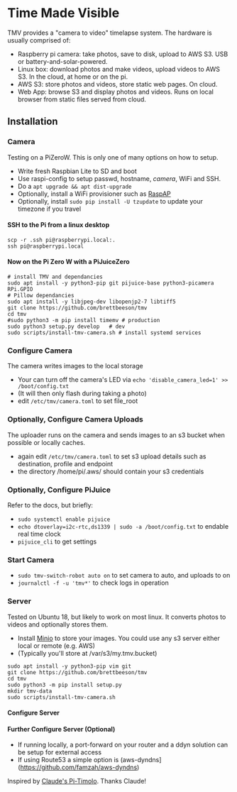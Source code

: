 # Time Made Visible

TMV provides a "camera to video" timelapse system. The hardware is usually comprised of:
- Raspberry pi camera: take photos, save to disk, upload to AWS S3. USB or battery-and-solar-powered.
- Linux box: download photos and make videos, upload videos to AWS S3. In the cloud, at home or on the pi.
- AWS S3: store photos and videos, store static web pages. On cloud.
- Web App: browse S3 and display photos and videos. Runs on local browser from static files served from cloud.

## Installation 
### Camera
Testing on a PiZeroW. This is only one of many options on how to setup.
- Write fresh Raspbian Lite to SD and boot
- Use raspi-config to setup passwd, hostname, _camera_, WiFi and SSH. 
- Do a `apt upgrade && apt dist-upgrade`
- Optionally, install a WiFi provisioner such as [RaspAP](https://github.com/billz/raspap-webgui)
- Optionally, install `sudo pip install -U tzupdate` to update your timezone if you travel

#### SSH to the Pi from a linux desktop
```
scp -r .ssh pi@raspberrypi.local:.
ssh pi@raspberrypi.local
```

#### Now on the Pi Zero W with a PiJuiceZero
```
# install TMV and dependancies
sudo apt install -y python3-pip git pijuice-base python3-picamera RPi.GPIO
# Pillow dependancies
sudo apt install -y libjpeg-dev libopenjp2-7 libtiff5
git clone https://github.com/brettbeeson/tmv
cd tmv
#sudo python3 -m pip install timemv # production
sudo python3 setup.py develop   # dev
sudo scripts/install-tmv-camera.sh # install systemd services                
```
### Configure Camera
The camera writes images to the local storage
- Your can turn off the camera's LED via `echo 'disable_camera_led=1' >> /boot/config.txt`
- (It will then only flash during taking a photo)
- edit `/etc/tmv/camera.toml` to set file_root

### Optionally, Configure Camera Uploads
The uploader runs on the camera and sends images to an s3 bucket when possible or locally caches.
- again edit `/etc/tmv/camera.toml` to set s3 upload details such as destination, profile and endpoint
- the directory /home/pi/.aws/ should contain your s3 credentials

### Optionally, Configure PiJuice
Refer to the docs, but briefly:
- `sudo systemctl enable pijuice`
- `echo dtoverlay=i2c-rtc,ds1339 | sudo -a /boot/config.txt` to endable real time clock
- `pijuice_cli` to get settings

### Start Camera
- `sudo tmv-switch-robot auto on` to set camera to auto, and uploads to on
- `journalctl -f -u 'tmv*'` to check logs in operation

### Server 
Tested on Ubuntu 18, but likely to work on most linux. It converts photos to videos and optionally stores them.
- Install [Minio](https://minio.io) to store your images. You could use any s3 server either local or remote (e.g. AWS)
- (Typically you'll store at /var/s3/my.tmv.bucket)
```
sudo apt install -y python3-pip vim git 
git clone https://github.com/brettbeeson/tmv
cd tmv
sudo python3 -m pip install setup.py
mkdir tmv-data
sudo scripts/install-tmv-camera.sh                 

```

#### Configure Server 

#### Further Configure Server (Optional)
- If running locally, a port-forward on your router and a ddyn solution can be setup for external access
- If using Route53 a simple option is (aws-dyndns](https://github.com/famzah/aws-dyndns)


Inspired by [Claude's Pi-Timolo](https://github.com/pageauc/pi-timolo/). Thanks Claude!
